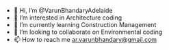 - 👋 Hi, I’m @VarunBhandaryAdelaide
- 👀 I’m interested in Architecture coding
- 🌱 I’m currently learning Construction Management
- 💞️ I’m looking to collaborate on Environmental coding
- 📫 How to reach me ar.varunbhandary@gmail.com

<!---
VarunBhandaryAdelaide/VarunBhandaryAdelaide is a ✨ special ✨ repository because its `README.md` (this file) appears on your GitHub profile.
You can click the Preview link to take a look at your changes.
--->

